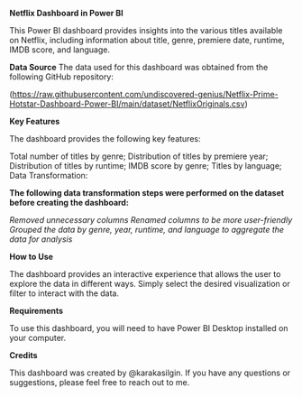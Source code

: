 **Netflix Dashboard in Power BI**

This Power BI dashboard provides insights into the various titles available on Netflix, including information about title, genre, premiere date, runtime, IMDB score, and language.

**Data Source**
The data used for this dashboard was obtained from the following GitHub repository:

(https://raw.githubusercontent.com/undiscovered-genius/Netflix-Prime-Hotstar-Dashboard-Power-BI/main/dataset/NetflixOriginals.csv)

**Key Features**

The dashboard provides the following key features:

Total number of titles by genre;
Distribution of titles by premiere year;
Distribution of titles by runtime;
IMDB score by genre;
Titles by language;
Data Transformation:

**The following data transformation steps were performed on the dataset before creating the dashboard:**

*Removed unnecessary columns
Renamed columns to be more user-friendly
Grouped the data by genre, year, runtime, and language to aggregate the data for analysis*

**How to Use**

The dashboard provides an interactive experience that allows the user to explore the data in different ways. Simply select the desired visualization or filter to interact with the data.


**Requirements**

To use this dashboard, you will need to have Power BI Desktop installed on your computer.

**Credits**

This dashboard was created by @karakasilgin. If you have any questions or suggestions, please feel free to reach out to me.

